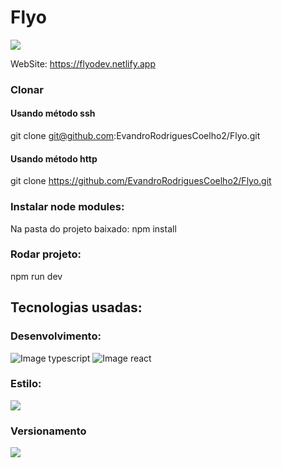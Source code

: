 # Flyo

<img src="https://img.shields.io/website-up-down-green-red/http/monip.org.svg" />

WebSite: https://flyodev.netlify.app

### Clonar 

#### Usando método ssh
 git clone git@github.com:EvandroRodriguesCoelho2/Flyo.git

#### Usando método http
git clone https://github.com/EvandroRodriguesCoelho2/Flyo.git

###  Instalar node modules:
 Na pasta do projeto baixado:
 npm install

### Rodar projeto:
npm run dev

## Tecnologias usadas:
<div class="flex">
    <h3>Desenvolvimento: </h3>
    <img src="https://img.shields.io/badge/TypeScript-007ACC?style=for-the-badge&logo=typescript&logoColor=white" alt="Image typescript" />
    <img src="https://img.shields.io/badge/React-20232A?style=for-the-badge&logo=react&logoColor=61DAFB" alt="Image react" />
    <h3>Estilo: </h3>
      <img src="https://camo.githubusercontent.com/41326de293d3848e2ab0f29bf1680427128757fe6b586ceddf1097cb4eeb5ff7/68747470733a2f2f696d672e736869656c64732e696f2f62616467652f7374796c65642d2d636f6d706f6e656e74732d4442373039333f7374796c653d666f722d7468652d6261646765266c6f676f3d7374796c65642d636f6d706f6e656e7473266c6f676f436f6c6f723d7768697465" />
     <h3> Versionamento</h3>
  <img src="https://img.shields.io/badge/git-%23F05033.svg?style=for-the-badge&logo=git&logoColor=white" />
</div>
